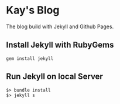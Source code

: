 # Kay's Blog

The blog build with Jekyll and Github Pages.

## Install Jekyll with RubyGems

```shell
gem install jekyll
```

## Run Jekyll on local Server

```shell
$> bundle install
$> jekyll s
```


